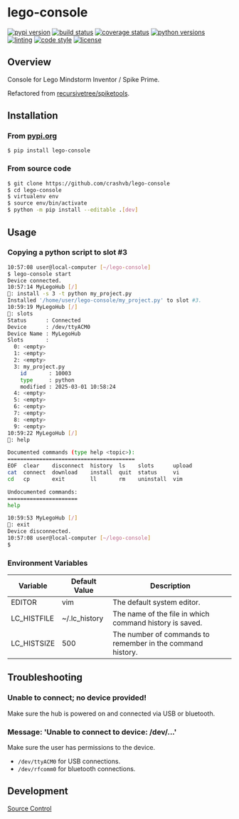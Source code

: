 # lego-console

[![pypi version](https://img.shields.io/pypi/v/lego-console.svg)](https://pypi.org/project/lego-console)
[![build status](https://github.com/crashvb/lego-console/actions/workflows/main.yml/badge.svg)](https://github.com/crashvb/lego-console/actions)
[![coverage status](https://coveralls.io/repos/github/crashvb/lego-console/badge.svg)](https://coveralls.io/github/crashvb/lego-console)
[![python versions](https://img.shields.io/pypi/pyversions/lego-console.svg?logo=python&logoColor=FBE072)](https://pypi.org/project/lego-console)
[![linting](https://img.shields.io/badge/linting-pylint-yellowgreen)](https://github.com/PyCQA/pylint)
[![code style](https://img.shields.io/badge/code%20style-black-000000.svg)](https://github.com/psf/black)
[![license](https://img.shields.io/github/license/crashvb/lego-console.svg)](https://github.com/crashvb/lego-console/blob/master/LICENSE.md)

## Overview

Console for Lego Mindstorm Inventor / Spike Prime.

Refactored from [recursivetree/spiketools](https://github.com/recursivetree/spiketools).

## Installation
### From [pypi.org](https://pypi.org/project/lego-console/)

```
$ pip install lego-console
```

### From source code

```bash
$ git clone https://github.com/crashvb/lego-console
$ cd lego-console
$ virtualenv env
$ source env/bin/activate
$ python -m pip install --editable .[dev]
```

## Usage

### Copying a python script to slot #3 ###

```bash
10:57:08 user@local-computer [~/lego-console]
$ lego-console start
Device connected.
10:57:14 MyLegoHub [/]
🤖: install -s 3 -t python my_project.py
Installed '/home/user/lego-console/my_project.py' to slot #3.
10:59:19 MyLegoHub [/]
🤖: slots
Status      : Connected
Device      : /dev/ttyACM0
Device Name : MyLegoHub
Slots       :
  0: <empty>
  1: <empty>
  2: <empty>
  3: my_project.py
    id       : 10003
    type     : python
    modified : 2025-03-01 10:58:24
  4: <empty>
  5: <empty>
  6: <empty>
  7: <empty>
  8: <empty>
  9: <empty>
10:59:22 MyLegoHub [/]
🤖: help

Documented commands (type help <topic>):
========================================
EOF  clear    disconnect  history  ls    slots      upload
cat  connect  download    install  quit  status     vi
cd   cp       exit        ll       rm    uninstall  vim

Undocumented commands:
======================
help

10:59:53 MyLegoHub [/]
🤖: exit
Device disconnected.
10:57:08 user@local-computer [~/lego-console]
$
```

### Environment Variables

| Variable | Default Value | Description |
| ---------| ------------- | ----------- |
| EDITOR | vim | The default system editor. |
| LC\_HISTFILE | ~/.lc\_history | The name of the file in which command history is saved. |
| LC\_HISTSIZE | 500 | The number of commands to remember in the command history. |

## Troubleshooting

### Unable to connect; no device provided!

Make sure the hub is powered on and connected via USB or bluetooth.

### Message: 'Unable to connect to device: /dev/...'

Make sure the user has permissions to the device.
* `/dev/ttyACM0` for  USB connections.
* `/dev/rfcomm0` for bluetooth connections.

## Development

[Source Control](https://github.com/crashvb/lego-console)
